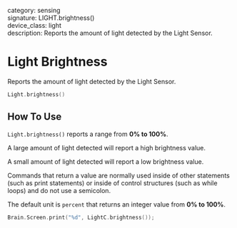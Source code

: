 category: sensing  
signature: LIGHT.brightness()  
device_class: light  
description: Reports the amount of light detected by the Light Sensor.

# Light Brightness

Reports the amount of light detected by the Light Sensor.

```cpp
Light.brightness()
```

## How To Use

`Light.brightness()` reports a range from **0% to 100%**.

A large amount of light detected will report a high brightness value.

A small amount of light detected will report a low brightness value.

Commands that return a value are normally used inside of other statements (such as print statements) or inside of control structures (such as while loops) and do not use a semicolon.

The default unit is `percent` that returns an integer value from **0% to 100%**.

```cpp
Brain.Screen.print("%d", LightC.brightness());
```
<advanced>
</advanced>